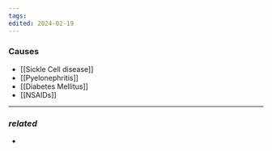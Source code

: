 ```yaml
---
tags: 
edited: 2024-02-19
---
```

### Causes
- [[Sickle Cell disease]]
- [[Pyelonephritis]]
- [[Diabetes Mellitus]]
- [[NSAIDs]] 

---
### *related*
- 